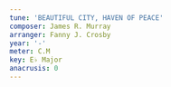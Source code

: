 ```yaml
---
tune: 'BEAUTIFUL CITY, HAVEN OF PEACE'
composer: James R. Murray
arranger: Fanny J. Crosby
year: '-'
meter: C.M
key: E♭ Major
anacrusis: 0
---
```

